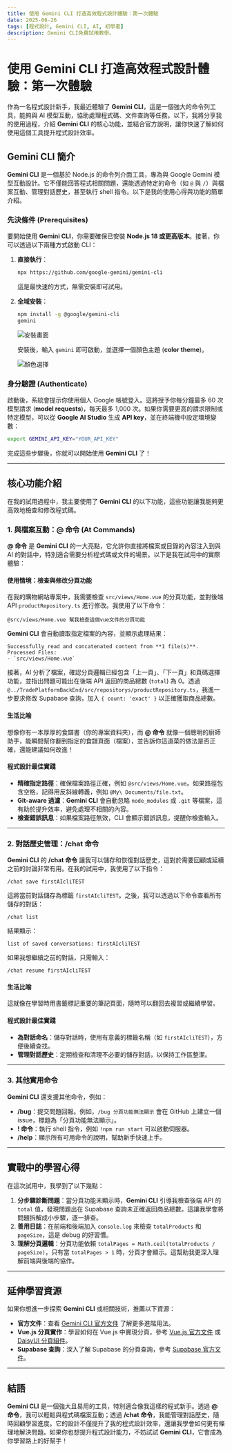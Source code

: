 ```yaml
---
title: 使用 Gemini CLI 打造高效程式設計體驗：第一次體驗
date: 2025-06-26
tags: [程式設計, Gemini CLI, AI, 初學者]
description: Gemini CLI免費試用教學。
---
```


# 使用 Gemini CLI 打造高效程式設計體驗：第一次體驗

作為一名程式設計新手，我最近體驗了 **Gemini CLI**，這是一個強大的命令列工具，能夠與 AI 模型互動，協助處理程式碼、文件查詢等任務。以下，我將分享我的使用過程，介紹 **Gemini CLI** 的核心功能，並結合官方說明，讓你快速了解如何使用這個工具提升程式設計效率。

## Gemini CLI 簡介

**Gemini CLI** 是一個基於 Node.js 的命令列介面工具，專為與 Google Gemini 模型互動設計。它不僅能回答程式相關問題，還能透過特定的命令（如 `@` 與 `/`）與檔案互動、管理對話歷史，甚至執行 shell 指令。以下是我的使用心得與功能的簡單介紹。

### 先決條件 (Prerequisites)

要開始使用 **Gemini CLI**，你需要確保已安裝 **Node.js 18 或更高版本**。接著，你可以透過以下兩種方式啟動 CLI：

1. **直接執行**：

   ```bash
   npx https://github.com/google-gemini/gemini-cli
   ```

   這是最快速的方式，無需安裝即可試用。

2. **全域安裝**：

   ```bash
   npm install -g @google/gemini-cli
   gemini
   ```

   ![安裝畫面](/articlepic/250626_001.png)

   安裝後，輸入 `gemini` 即可啟動，並選擇一個顏色主題 (**color theme**)。

   ![顏色選擇](/articlepic/250626_002.png)

### 身分驗證 (Authenticate)

啟動後，系統會提示你使用個人 Google 帳號登入。這將授予你每分鐘最多 60 次模型請求 (**model requests**)，每天最多 1,000 次。如果你需要更高的請求限制或特定模型，可以從 **Google AI Studio** 生成 **API key**，並在終端機中設定環境變數：

```bash
export GEMINI_API_KEY="YOUR_API_KEY"
```

完成這些步驟後，你就可以開始使用 **Gemini CLI** 了！

---

## 核心功能介紹

在我的試用過程中，我主要使用了 **Gemini CLI** 的以下功能，這些功能讓我能夠更高效地檢查和修改程式碼。

### 1. 與檔案互動：@ 命令 (At Commands)

**@ 命令** 是 **Gemini CLI** 的一大亮點，它允許你直接將檔案或目錄的內容注入到與 AI 的對話中，特別適合需要分析程式碼或文件的場景。以下是我在試用中的實際體驗：

#### 使用情境：檢查與修改分頁功能

在我的購物網站專案中，我需要檢查 `src/views/Home.vue` 的分頁功能，並對後端 API `productRepository.ts` 進行修改。我使用了以下命令：

```
@src/views/Home.vue 幫我檢查這個vue文件的分頁功能
```

**Gemini CLI** 會自動讀取指定檔案的內容，並顯示處理結果：

```
Successfully read and concatenated content from **1 file(s)**.
Processed Files:
- `src/views/Home.vue`
```

接著，AI 分析了檔案，確認分頁邏輯已經包含「上一頁」、「下一頁」和頁碼選擇功能，並指出問題可能出在後端 API 返回的商品總數 (`total`) 為 0。透過 `@../TradePlatformBackEnd/src/repositorys/productRepository.ts`，我進一步要求修改 Supabase 查詢，加入 `{ count: 'exact' }` 以正確獲取商品總數。

#### 生活比喻

想像你有一本厚厚的食譜書（你的專案資料夾），而 **@ 命令** 就像一個聰明的廚師助手，能瞬間幫你翻到指定的食譜頁面（檔案），並告訴你這道菜的做法是否正確，還能建議如何改進！

#### 程式設計最佳實踐

- **精確指定路徑**：確保檔案路徑正確，例如 `@src/views/Home.vue`。如果路徑包含空格，記得用反斜線轉義，例如 `@My\ Documents/file.txt`。
- **Git-aware 過濾**：**Gemini CLI** 會自動忽略 `node_modules` 或 `.git` 等檔案，這有助於提升效率，避免處理不相關的內容。
- **檢查錯誤訊息**：如果檔案路徑無效，CLI 會顯示錯誤訊息，提醒你檢查輸入。

---

### 2. 對話歷史管理：/chat 命令

**Gemini CLI** 的 **/chat 命令** 讓我可以儲存和恢復對話歷史，這對於需要回顧或延續之前的討論非常有用。在我的試用中，我使用了以下指令：

```
/chat save firstAIcliTEST
```

這將當前對話儲存為標籤 `firstAIcliTEST`。之後，我可以透過以下命令查看所有儲存的對話：

```
/chat list
```

結果顯示：

```
list of saved conversations: firstAIcliTEST
```

如果我想繼續之前的對話，只需輸入：

```
/chat resume firstAIcliTEST
```

#### 生活比喻

這就像在學習時用書籤標記重要的筆記頁面，隨時可以翻回去複習或繼續學習。

#### 程式設計最佳實踐

- **為對話命名**：儲存對話時，使用有意義的標籤名稱（如 `firstAIcliTEST`），方便後續查找。
- **管理對話歷史**：定期檢查和清理不必要的儲存對話，以保持工作區整潔。

---

### 3. 其他實用命令

**Gemini CLI** 還支援其他命令，例如：

- **/bug**：提交問題回報。例如，`/bug 分頁功能無法顯示` 會在 GitHub 上建立一個 issue，標題為「分頁功能無法顯示」。
- **! 命令**：執行 shell 指令，例如 `!npm run start` 可以啟動伺服器。
- **/help**：顯示所有可用命令的說明，幫助新手快速上手。

---

## 實戰中的學習心得

在這次試用中，我學到了以下幾點：

1. **分步驟診斷問題**：當分頁功能未顯示時，**Gemini CLI** 引導我檢查後端 API 的 `total` 值，發現問題出在 Supabase 查詢未正確返回商品總數。這讓我學會將問題拆解成小步驟，逐一排查。
2. **善用日誌**：在前端和後端加入 `console.log` 來檢查 `totalProducts` 和 `pageSize`，這是 debug 的好習慣。
3. **理解分頁邏輯**：分頁功能依賴 `totalPages = Math.ceil(totalProducts / pageSize)`，只有當 `totalPages > 1` 時，分頁才會顯示。這幫助我更深入理解前端與後端的協作。

---

## 延伸學習資源

如果你想進一步探索 **Gemini CLI** 或相關技術，推薦以下資源：

- **官方文件**：查看 [Gemini CLI 官方文件](https://github.com/google-gemini/gemini-cli) 了解更多進階用法。
- **Vue.js 分頁實作**：學習如何在 Vue.js 中實現分頁，參考 [Vue.js 官方文件](https://vuejs.org/) 或 [DaisyUI 分頁組件](https://daisyui.com/components/join/)。
- **Supabase 查詢**：深入了解 Supabase 的分頁查詢，參考 [Supabase 官方文件](https://supabase.com/docs)。

---

## 結語

**Gemini CLI** 是一個強大且易用的工具，特別適合像我這樣的程式新手。透過 **@ 命令**，我可以輕鬆與程式碼檔案互動；透過 **/chat 命令**，我能管理對話歷史，隨時回顧學習進度。它的設計不僅提升了我的程式設計效率，還讓我學會如何更有條理地解決問題。如果你也想提升程式設計能力，不妨試試 **Gemini CLI**，它會成為你學習路上的好幫手！
